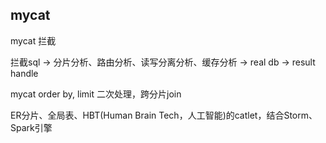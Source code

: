 ## mycat
mycat 拦截

拦截sql -> 分片分析、路由分析、读写分离分析、缓存分析 -> real db -> result handle

mycat order by, limit 二次处理，跨分片join

ER分片、全局表、HBT(Human Brain Tech，人工智能)的catlet，结合Storm、Spark引擎